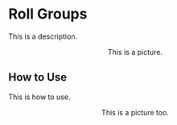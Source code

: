 # Roll Groups

This is a description.

<p align="center">
  This is a picture.
</p>

## How to Use
This is how to use.

<p align="center">
  This is a picture too.
</p>
